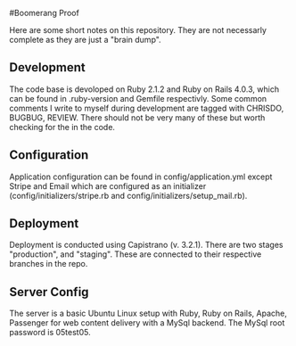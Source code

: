 #Boomerang Proof

Here are some short notes on this repository. They are not necessarly complete as they are just a
"brain dump".

## Development
The code base is devoloped on Ruby 2.1.2 and Ruby on Rails 4.0.3, which can be found in .ruby-version and Gemfile respectivly. Some common comments I write to myself during development
are tagged with CHRISDO, BUGBUG, REVIEW. There should not be very many of these but worth checking for the in the code.

## Configuration
Application configuration can be found in config/application.yml except Stripe and Email which are configured as an initializer (config/initializers/stripe.rb and config/initializers/setup_mail.rb).

## Deployment
Deployment is conducted using Capistrano (v. 3.2.1). There are two stages "production", and "staging". These are connected to their respective branches in the repo.

## Server Config
The server is a basic Ubuntu Linux setup with Ruby, Ruby on Rails, Apache, Passenger for web
content delivery with a MySql backend. The MySql root password is 05test05.
